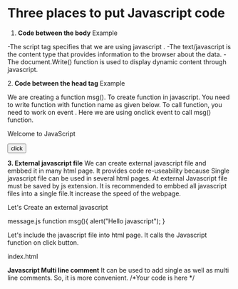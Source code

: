 # Three places to put Javascript code
1. <b>Code between the body</b>
Example
<script type="text/javascript">
    document.Write("Javascript is a simple language");
</script>

-The script tag specifies that we are using javascript .
-The text/javascript is the content type that provides information to the browser about the data.
-The document.Write() function is used to display dynamic content through javascript.


2.<b> Code between the head tag</b>
Example

We are creating a function msg(). To create function in javascript. You need to write function with function name as given below.
To call function, you need to work on event . Here we are using onclick event to call msg() function.

<html>
<head>
<script type="text/javascript">
    function msg(){
        alert("Hello javasript");
    }
</script>
</head>
<body>
<p> Welcome to JavaScript </p>
<form> 
<input type= "button" value ="click" onclick="msg()"/>
</form>
</body>
</html>


<b>3. External javascript file</b>
We can create external  javascript file and embbed it in many html page.
It provides code re-useability because Single javascript file can be used in several html pages.
At external Javascript file must be saved by js extension. It is recommended to embbed all javascript files into a single file.It increase the speed of the webpage.

Let's Create an external javascript

message.js
function msg(){
    alert("Hello javascript");
}

Let's include the javascript file into html page. It calls the Javascript function on click button.

index.html
<html>
<head>
<script type="text/javascript"STC="message.js>

</script>
</head>
<body>
<p> Welcome to javascript</p>
<form>
<input type="button"value="click"onclick=msg()"/>
</form>
</body>

</html>


# Advantages of External Javascript
1. It separates HTML and code.
2.It makes HTML and JavaScript easier to read and maintain.
3.It allows easy code readability.
4.The length of the code reduces as only we need to specify the location of the js file.
5.Page loads speed up due to Cached JavaScript files.

# Disadvantage of External Javascript
1.Coders can easily download your code using the url of the script(.js) file.
2.An extra HTTP request is made by the browser to get this JavaScript code.
3. The two js file are dependent on one another,then a failure in one file may affect the execution of the other dependent file.

# Javascript Comment
The Javascript comments are meaningful way to deliver message .It is used to add information about the code, Warning or suggestion. So that end user can easily interpret the code.
The javascript comment is ignored by the javascript engine i.e embedded in the browser.
<b> Advantage of Javascript comments</b>
The are mainly two advantages of JS comments.
1. To make code easy to understand.
2. To avoid the unnecessary code

<b>Types of javascript comments</b>
1. Single-Line comment
2. Multi-line comment

<b>JavaScript Single Line comment</b>
It is represented by double forward slashes(//)
It can be used before and after the statement.
<script>
    // It is single line comment
    document.Write("hello javascript");
</script>

<b>Javascript Multi line comment</b>
It can be used to add single as well as multi line comments. So, it is more convenient.
/*Your code is here */



